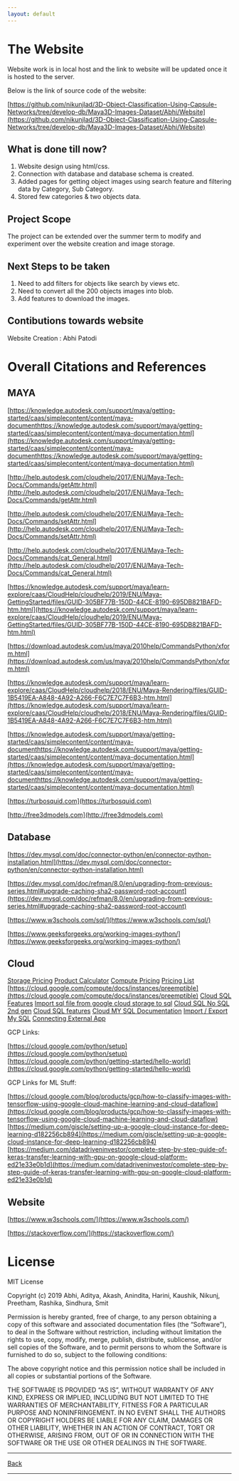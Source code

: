 ```yaml
---
layout: default
---
```


# The Website




Website work is in local host and the link to website will be updated once it is hosted to the server.

Below is the link of source code of the website:

[https://github.com/nikunjlad/3D-Object-Classification-Using-Capsule-Networks/tree/develop-db/Maya3D-Images-Dataset/Abhi/Website](https://github.com/nikunjlad/3D-Object-Classification-Using-Capsule-Networks/tree/develop-db/Maya3D-Images-Dataset/Abhi/Website)

## What is done till now?

1. Website design using html/css.
2. Connection with database and database schema is created.
3. Added pages for getting object images using search feature and filtering data by Category, Sub Category.
4. Stored few categories & two objects data.


## Project Scope

The project can be extended over the summer term to modify and experiment over the website creation and image storage.

## Next Steps to be taken

1. Need to add filters for objects like search by views etc.
2. Need to convert all the 200 objects images into blob.
3. Add features to download the images.


## Contibutions towards website

Website Creation : Abhi Patodi


# Overall Citations and References 

## MAYA

[https://knowledge.autodesk.com/support/maya/getting-started/caas/simplecontent/content/maya-documenthttps://knowledge.autodesk.com/support/maya/getting-started/caas/simplecontent/content/maya-documentation.html](https://knowledge.autodesk.com/support/maya/getting-started/caas/simplecontent/content/maya-documenthttps://knowledge.autodesk.com/support/maya/getting-started/caas/simplecontent/content/maya-documentation.html)

[http://help.autodesk.com/cloudhelp/2017/ENU/Maya-Tech-Docs/Commands/getAttr.html](http://help.autodesk.com/cloudhelp/2017/ENU/Maya-Tech-Docs/Commands/getAttr.html)

[http://help.autodesk.com/cloudhelp/2017/ENU/Maya-Tech-Docs/Commands/setAttr.html](http://help.autodesk.com/cloudhelp/2017/ENU/Maya-Tech-Docs/Commands/setAttr.html)

[http://help.autodesk.com/cloudhelp/2017/ENU/Maya-Tech-Docs/Commands/cat_General.html](http://help.autodesk.com/cloudhelp/2017/ENU/Maya-Tech-Docs/Commands/cat_General.html)

[https://knowledge.autodesk.com/support/maya/learn-explore/caas/CloudHelp/cloudhelp/2019/ENU/Maya-GettingStarted/files/GUID-305BF77B-150D-44CE-8190-695DB821BAFD-htm.html](https://knowledge.autodesk.com/support/maya/learn-explore/caas/CloudHelp/cloudhelp/2019/ENU/Maya-GettingStarted/files/GUID-305BF77B-150D-44CE-8190-695DB821BAFD-htm.html)

[https://download.autodesk.com/us/maya/2010help/CommandsPython/xform.html](https://download.autodesk.com/us/maya/2010help/CommandsPython/xform.html)

[https://knowledge.autodesk.com/support/maya/learn-explore/caas/CloudHelp/cloudhelp/2018/ENU/Maya-Rendering/files/GUID-1B5419EA-A848-4A92-A266-F6C7E7C7F6B3-htm.html](https://knowledge.autodesk.com/support/maya/learn-explore/caas/CloudHelp/cloudhelp/2018/ENU/Maya-Rendering/files/GUID-1B5419EA-A848-4A92-A266-F6C7E7C7F6B3-htm.html)

[https://knowledge.autodesk.com/support/maya/getting-started/caas/simplecontent/content/maya-documenthttps://knowledge.autodesk.com/support/maya/getting-started/caas/simplecontent/content/maya-documentation.html](https://knowledge.autodesk.com/support/maya/getting-started/caas/simplecontent/content/maya-documenthttps://knowledge.autodesk.com/support/maya/getting-started/caas/simplecontent/content/maya-documentation.html)

[https://turbosquid.com](https://turbosquid.com)

[http://free3dmodels.com](http://free3dmodels.com)


## Database

[https://dev.mysql.com/doc/connector-python/en/connector-python-installation.html](https://dev.mysql.com/doc/connector-python/en/connector-python-installation.html)

[https://dev.mysql.com/doc/refman/8.0/en/upgrading-from-previous-series.html#upgrade-caching-sha2-password-root-account](https://dev.mysql.com/doc/refman/8.0/en/upgrading-from-previous-series.html#upgrade-caching-sha2-password-root-account)

[https://www.w3schools.com/sql/](https://www.w3schools.com/sql/)

[https://www.geeksforgeeks.org/working-images-python/](https://www.geeksforgeeks.org/working-images-python/)

## Cloud

[Storage Pricing](https://cloud.google.com/storage/pricing)
[Product Calculator](https://cloud.google.com/products/calculator/)
[Compute Pricing](https://cloud.google.com/compute/pricing)
[Pricing List](https://cloud.google.com/pricing/list)
[https://cloud.google.com/compute/docs/instances/preemptible](https://cloud.google.com/compute/docs/instances/preemptible)
[Cloud SQL Features](https://cloud.google.com/sql/docs/features)
[Import sql file from google cloud storage to sql](https://medium.com/skyshidigital/upload-and-import-sql-file-from-google-cloud-storage-to-cloudsql-using-nodejs-e8041c6f5966)
[Cloud SQL No SQL 2nd gen](https://cloud.google.com/sql/pricing#2nd-gen-storage-networking-prices)
[Cloud SQL features](https://cloud.google.com/sql/docs/features)
[Cloud MY SQL Documentation](https://cloud.google.com/sql/docs/mysql/)
[Import / Export My SQL](https://cloud.google.com/sql/docs/postgres/import-export/importing)
[Connecting External App](https://cloud.google.com/sql/docs/mysql/connect-external-app)

GCP Links:

[https://cloud.google.com/python/setup](https://cloud.google.com/python/setup)
[https://cloud.google.com/python/getting-started/hello-world](https://cloud.google.com/python/getting-started/hello-world)

GCP Links for ML Stuff:

[https://cloud.google.com/blog/products/gcp/how-to-classify-images-with-tensorflow-using-google-cloud-machine-learning-and-cloud-dataflow](https://cloud.google.com/blog/products/gcp/how-to-classify-images-with-tensorflow-using-google-cloud-machine-learning-and-cloud-dataflow)
[https://medium.com/giscle/setting-up-a-google-cloud-instance-for-deep-learning-d182256cb894](https://medium.com/giscle/setting-up-a-google-cloud-instance-for-deep-learning-d182256cb894)
[https://medium.com/datadriveninvestor/complete-step-by-step-guide-of-keras-transfer-learning-with-gpu-on-google-cloud-platform-ed21e33e0b1d](https://medium.com/datadriveninvestor/complete-step-by-step-guide-of-keras-transfer-learning-with-gpu-on-google-cloud-platform-ed21e33e0b1d)


## Website

[https://www.w3schools.com/](https://www.w3schools.com/)

[https://stackoverflow.com/](https://stackoverflow.com/)



# License

MIT License

Copyright (c) 2019 Abhi, Aditya, Akash, Anindita, Harini, Kaushik, Nikunj, Preetham, Rashika, Sindhura, Smit 

Permission is hereby granted, free of charge, to any person obtaining a copy of this software and associated documentation files (the “Software”), to deal in the Software without restriction, including without limitation the rights to use, copy, modify, merge, publish, distribute, sublicense, and/or sell copies of the Software, and to permit persons to whom the Software is furnished to do so, subject to the following conditions:

The above copyright notice and this permission notice shall be included in all copies or substantial portions of the Software.

THE SOFTWARE IS PROVIDED “AS IS”, WITHOUT WARRANTY OF ANY KIND, EXPRESS OR IMPLIED, INCLUDING BUT NOT LIMITED TO THE WARRANTIES OF MERCHANTABILITY, FITNESS FOR A PARTICULAR PURPOSE AND NONINFRINGEMENT. IN NO EVENT SHALL THE AUTHORS OR COPYRIGHT HOLDERS BE LIABLE FOR ANY CLAIM, DAMAGES OR OTHER LIABILITY, WHETHER IN AN ACTION OF CONTRACT, TORT OR OTHERWISE, ARISING FROM, OUT OF OR IN CONNECTION WITH THE SOFTWARE OR THE USE OR OTHER DEALINGS IN THE SOFTWARE.


* * *

[Back](./)

* * *
